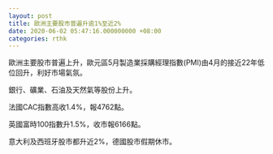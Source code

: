 ```yaml
---
layout: post
title: 歐洲主要股市普遍升逾1%至近2%
date: 2020-06-02 05:47:16.000000000 +08:00
categories: rthk
---
```


歐洲主要股市普遍上升，歐元區5月製造業採購經理指數(PMI)由4月的接近22年低位回升，利好市場氣氛。

銀行、礦業、石油及天然氣等股份上升。

法國CAC指數高收1.4%，報4762點。

英國富時100指數升1.5%，收市報6166點。

意大利及西班牙股市都升近2%，德國股市假期休市。
